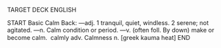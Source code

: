 TARGET DECK
ENGLISH

START
Basic
Calm
Back: —adj. 1 tranquil, quiet, windless. 2 serene; not agitated. —n. Calm condition or period. —v. (often foll. By down) make or become calm.  calmly adv. Calmness n. [greek kauma heat]
END
